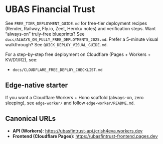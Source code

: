 # UBAS Financial Trust

 See `FREE_TIER_DEPLOYMENT_GUIDE.md` for free-tier deployment recipes (Render, Railway, Fly.io, Zeet, Heroku notes) and verification steps.
 Want “always-on” truly-free blueprints? See `docs/ALWAYS_ON_FULLY_FREE_DEPLOYMENTS_2025.md`.
 Prefer a 5-minute visual walkthrough? See `QUICK_DEPLOY_VISUAL_GUIDE.md`.

 For a step-by-step free deployment on Cloudflare (Pages + Workers + KV/D1/R2), see:

- `docs/CLOUDFLARE_FREE_DEPLOY_CHECKLIST.md`

## Edge-native starter

If you want a Cloudflare Workers + Hono scaffold (always-on, zero sleeping), see `edge-worker/` and follow `edge-worker/README.md`.

## Canonical URLs

- **API (Workers)**: https://ubasfintrust-api.jcrish4eva.workers.dev
- **Frontend (Cloudflare Pages)**: https://ubasfintrust-frontend.pages.dev
